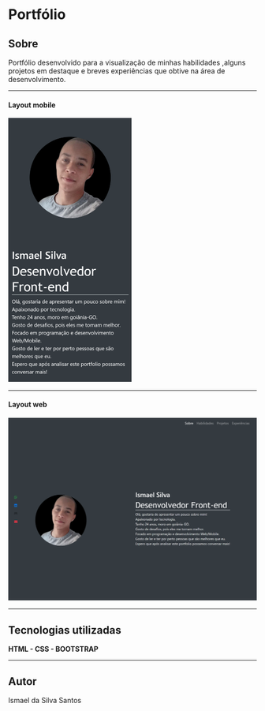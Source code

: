 <h1>Portfólio</h1>
<h2>Sobre</h2>
<p>Portfólio desenvolvido para a visualização de minhas habilidades ,alguns projetos em destaque e breves experiências que obtive na área de desenvolvimento.</p>

<hr>

<h4>Layout mobile</h4>
<img width="250px" src="./css/imgs/mobile.png" alt="Mobile">

<hr>

<h4>Layout web</h4>
<img src="./css/imgs/desktop.png" alt="Desktop">

<hr>

<h2>Tecnologias utilizadas</h2>
<p><strong>HTML - CSS - BOOTSTRAP</strong></p>

<hr>

<h2>Autor</h2>
<p>Ismael da Silva Santos</p>
